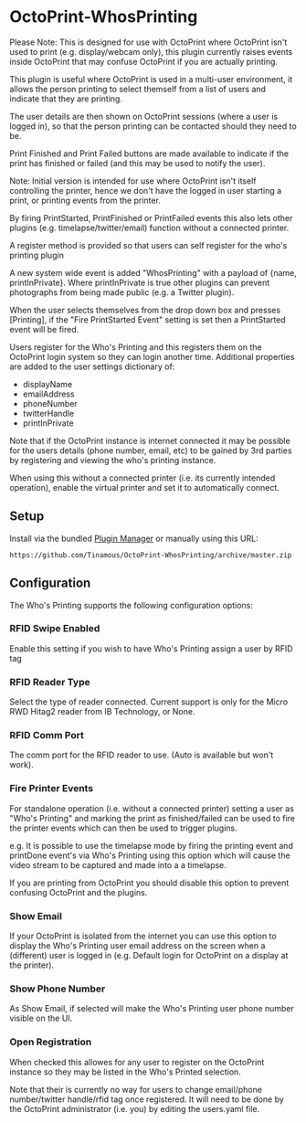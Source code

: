 # OctoPrint-WhosPrinting

Please Note: This is designed for use with OctoPrint where OctoPrint isn't used to print (e.g. display/webcam only), this plugin currently raises events inside OctoPrint that may confuse OctoPrint if you are actually printing.

This plugin is useful where OctoPrint is used in a multi-user environment, it allows the person printing to select themself from a list of users and indicate that they are printing.

The user details are then shown on OctoPrint sessions (where a user is logged in), so that the person printing can be contacted should they need to be.

Print Finished and Print Failed buttons are made available to indicate if the print has finished or failed (and this may be used to notify the user).

Note: Initial version is intended for use where OctoPrint isn't itself controlling the printer, hence we don't have the logged in user starting a print, or printing events from the printer.

By firing PrintStarted, PrintFinished or PrintFailed events this also lets other plugins (e.g. timelapse/twitter/email) function without a connected printer.

A register method is provided so that users can self register for the who's printing plugin

A new system wide event is added "WhosPrinting" with a payload of {name, printInPrivate}. Where printInPrivate is true other plugins can prevent photographs from being made public (e.g. a Twitter plugin).

When the user selects themselves from the drop down box and presses [Printing], if the "Fire PrintStarted Event" setting is set then a PrintStarted event will be fired.

Users register for the Who's Printing and this registers them on the OctoPrint login system so they can login another time. Additional properties are added to the user settings dictionary of:

* displayName
* emailAddress
* phoneNumber
* twitterHandle
* printInPrivate

Note that if the OctoPrint instance is internet connected it may be possible for the users details (phone number, email, etc) to be gained by 3rd parties by registering and viewing the who's printing instance.

When using this without a connected printer (i.e. its currently intended operation), enable the virtual printer and set it to automatically connect.

## Setup

Install via the bundled [Plugin Manager](https://github.com/foosel/OctoPrint/wiki/Plugin:-Plugin-Manager)
or manually using this URL:

    https://github.com/Tinamous/OctoPrint-WhosPrinting/archive/master.zip

## Configuration

The Who's Printing supports the following configuration options:

### RFID Swipe Enabled

Enable this setting if you wish to have Who's Printing assign a user by RFID tag

### RFID Reader Type

Select the type of reader connected. Current support is only for the Micro RWD Hitag2 reader from IB Technology, or None.

### RFID Comm Port

The comm port for the RFID reader to use. (Auto is available but won't work).

### Fire Printer Events

For standalone operation (i.e. without a connected printer) setting a user as "Who's Printing" and marking the print as finished/failed can be used to fire the printer events which can then be used to trigger plugins.

e.g. It is possible to use the timelapse mode by firing the printing event and printDone event's via Who's Printing using this option which will cause the video stream to be captured and made into a a timelapse.

If you are printing from OctoPrint you should disable this option to prevent confusing OctoPrint and the plugins.

### Show Email

If your OctoPrint is isolated from the internet you can use this option to display the Who's Printing user email address on the screen when a (different) user is logged in (e.g. Default login for OctoPrint on a display at the printer).

### Show Phone Number

As Show Email, if selected will make the Who's Printing user phone number visible on the UI.

### Open Registration

When checked this allowes for any user to register on the OctoPrint instance so they may be listed in the Who's Printed selection.

Note that their is currently no way for users to change email/phone number/twitter handle/rfid tag once registered. It will need to be done by the OctoPrint administrator (i.e. you) by editing the users.yaml file.

